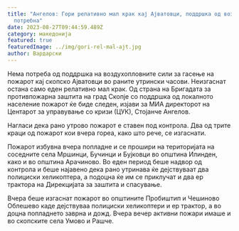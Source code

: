 ```yaml
---
title: "Ангелов: Гори релативно мал крак кај Ајватовци, поддршка од воздух не е
  потребна"
date: 2023-08-27T09:44:59.489Z
category: македонија
featured: true
featuredImage: ../img/gori-rel-mal-ajt.jpg
author: Вардарски
---
```

<!--StartFragment-->

Нема потреба од поддршка на воздухопловните сили за гасење на пожарот кај скопско Ајватовци во раните утрински часови. Неизгаснат остана само еден релативно мал крак. Од страна на Бригадата за противпожарна заштита на град Скопје со поддршка од локалното население пожарот ќе биде следен, изјави за МИА директорот на Центарот за управување со кризи (ЦУК), Стојанче Ангелов.

Нагласи дека рано утрово пожарот е ставен под контрола. Два од трите краци од пожарот кои вчера гореа, како што рече, се изгаснати.

Пожарот избувна вчера попладне и се прошири на територијата на соседните села Мршинци, Бучинци и Бујковци во општина Илинден, како и во општина Арачиново. Во еден период беше надвор од контрола и беше најавено дека рано утринава ќе дејствуваат два полициски хеликоптера, а подоцна ќе им се приклучат и два ер трактора на Дирекцијата за заштита и спасување. 

Вчера беше изгаснат пожарот во општините Пробиштип и Чешиново Облешево каде дејствуваа полициски хеликоптери и ер трактор, а во доцна попладнето заврна и дожд. Вчера вечер активни пожари имаше и во скопските села Умово и Рашче.

<!--EndFragment-->